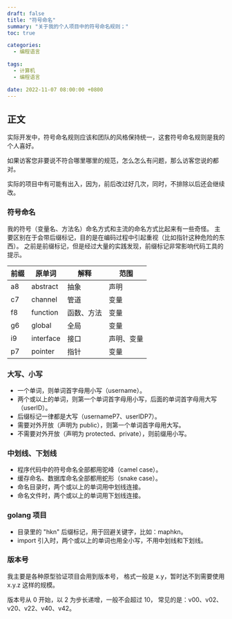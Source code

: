 ```yaml
---
draft: false
title: "符号命名"
summary: "关于我的个人项目中的符号命名规则；"
toc: true

categories:
  - 编程语言

tags:
  - 计算机
  - 编程语言

date: 2022-11-07 08:00:00 +0800
---
```


## 正文

实际开发中，符号命名规则应该和团队的风格保持统一，这套符号命名规则是我的个人喜好。

如果访客您非要说不符合哪里哪里的规范，怎么怎么有问题，那么访客您说的都对。

实际的项目中有可能有出入，因为，前后改过好几次，同时，不排除以后还会继续改。

### 符号命名

我的符号（变量名、方法名）命名方式和主流的命名方式比起来有一些奇怪。
主要区别在于会带后缀标记，目的是在编码过程中引起重视（比如指针这种危险的东西）。
之前是前缀标记，但是经过大量的实践发现，前缀标记非常影响代码工具的提示。

| 前缀 | 原单词       | 解释    | 范围    |
|----|-----------|-------|-------|
| a8 | abstract  | 抽象    | 声明    |
| c7 | channel   | 管道    | 变量    |
| f8 | function  | 函数、方法 | 变量    |
| g6 | global    | 全局    | 变量    |
| i9 | interface | 接口    | 声明、变量 |
| p7 | pointer   | 指针    | 变量    |

### 大写、小写

- 一个单词，则单词首字母用小写（username）。
- 两个或以上的单词，则第一个单词首字母用小写，后面的单词首字母用大写（userID）。
- 后缀标记一律都是大写（usernameP7、userIDP7）。
- 需要对外开放（声明为 public），则第一个单词首字母用大写。
- 不需要对外开放（声明为 protected、private），则前缀用小写。

### 中划线、下划线

- 程序代码中的符号命名全部都用驼峰（camel case）。
- 缓存命名、数据库命名全部都用蛇形（snake case）。
- 命名目录时，两个或以上的单词用中划线连接。
- 命名文件时，两个或以上的单词用下划线连接。

### golang 项目

- 目录里的 "hkn" 后缀标记，用于回避关键字，比如：maphkn。
- import 引入时，两个或以上的单词也用全小写，不用中划线和下划线。

### 版本号

我主要是各种原型验证项目会用到版本号，
格式一般是 x.y，暂时达不到需要使用 x.y.z 这样的规模。

版本号从 0 开始，以 2 为步长递增，一般不会超过 10，
常见的是：v00、v02、v20、v22、v40、v42。
